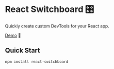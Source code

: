 # React Switchboard 🎛

Quickly create custom DevTools for your React app.

[Demo](https://switchboard-beta.vercel.app/) 🚀

## Quick Start

```
npm install react-switchboard
```
